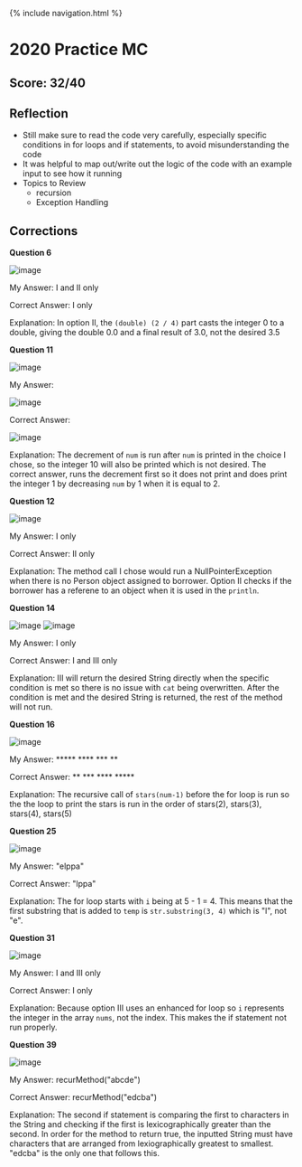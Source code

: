{% include navigation.html %}

# 2020 Practice MC

## Score: 32/40

## Reflection
- Still make sure to read the code very carefully, especially specific conditions in for loops and if statements, to avoid misunderstanding the code
- It was helpful to map out/write out the logic of the code with an example input to see how it running
- Topics to Review
     - recursion
     - Exception Handling

## Corrections
**Question 6**

![image](https://user-images.githubusercontent.com/70492417/165577719-d26b14d2-9de8-4490-8c3f-a024df46dbe7.png)

My Answer: I and II only

Correct Answer: I only

Explanation: In option II, the `(double) (2 / 4)` part casts the integer 0 to a double, giving the double 0.0 and a final result of 3.0, not the desired 3.5

**Question 11**

![image](https://user-images.githubusercontent.com/70492417/165578872-b6366d4f-f918-4ab2-b822-4515ce8bf03f.png)

My Answer:

![image](https://user-images.githubusercontent.com/70492417/165578946-78b57852-40f2-40ac-9622-3c4f2e8bb4e6.png)

Correct Answer:

![image](https://user-images.githubusercontent.com/70492417/165579067-d7bffd1d-7161-44e0-9178-618c19ffe34e.png)

Explanation: The decrement of `num` is run after `num` is printed in the choice I chose, so the integer 10 will also be printed which is not desired. The correct answer, runs the decrement first so it does not print and does print the integer 1 by decreasing `num` by 1 when it is equal to 2.

**Question 12**

![image](https://user-images.githubusercontent.com/70492417/165579589-51000cde-fb98-48e1-81cb-a7cfdb5e3613.png)

My Answer: I only

Correct Answer: II only

Explanation: The method call I chose would run a NullPointerException when there is no Person object assigned to borrower. Option II checks if the borrower has a referene to an object when it is used in the `println`.

**Question 14**

![image](https://user-images.githubusercontent.com/70492417/165580200-36444402-4d5c-4f91-80fe-9f87606ef4ed.png)
![image](https://user-images.githubusercontent.com/70492417/165580227-6b8319f3-0205-4151-8ba6-731bfe7e4ee9.png)

My Answer: I only

Correct Answer: I and III only

Explanation: III will return the desired String directly when the specific condition is met so there is no issue with `cat` being overwritten. After the condition is met and the desired String is returned, the rest of the method will not run.

**Question 16**

![image](https://user-images.githubusercontent.com/70492417/165580792-62437e0d-369f-4286-ab6b-858e600f0524.png)

My Answer:
           *****
           ****
           ***
           **

Correct Answer:
                **
                ***
                ****
                *****

Explanation: The recursive call of `stars(num-1)` before the for loop is run so the the loop to print the stars is run in the order of stars(2), stars(3), stars(4), stars(5)

**Question 25**

![image](https://user-images.githubusercontent.com/70492417/165581335-a554eb6b-2072-4e56-9846-6528343441db.png)

My Answer: "elppa"

Correct Answer: "lppa"

Explanation: The for loop starts with `i` being at 5 - 1 = 4. This means that the first substring that is added to `temp` is `str.substring(3, 4)` which is "l", not "e".

**Question 31**

![image](https://user-images.githubusercontent.com/70492417/165582411-10d9d176-69d8-4785-bb4d-45fb484b9907.png)

My Answer: I and III only

Correct Answer: I only

Explanation: Because option III uses an enhanced for loop so `i` represents the integer in the array `nums`, not the index. This makes the if statement not run properly.

**Question 39**

![image](https://user-images.githubusercontent.com/70492417/165582942-d99dbd90-136a-45fb-9030-5f108c96b18f.png)

My Answer: recurMethod("abcde")

Correct Answer: recurMethod("edcba")

Explanation: The second if statement is comparing the first to characters in the String and checking if the first is lexicographically greater than the second. In order for the method to return true, the inputted String must have characters that are arranged from lexiographically greatest to smallest. "edcba" is the only one that follows this.
